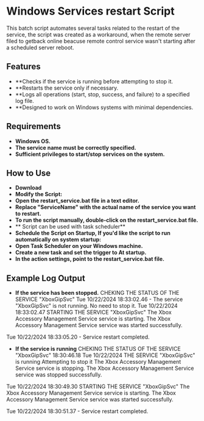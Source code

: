 # Windows Services restart Script

This batch script automates several tasks related to the restart of the service, the script was created as a workaround, when the remote server filed to getback online beacuse remote control service wasn't starting after a scheduled server reboot.


## Features

- **Checks if the service is running before attempting to stop it.
- **Restarts the service only if necessary.
- **Logs all operations (start, stop, success, and failure) to a specified log file.
- **Designed to work on Windows systems with minimal dependencies.

## Requirements
- **Windows OS.**
- **The service name must be correctly specified.**
- **Sufficient privileges to start/stop services on the system.**
## How to Use

- **Download**
- **Modify the Script:**
- **Open the restart_service.bat file in a text editor.**
- **Replace "ServiceName" with the actual name of the service you want to restart.**
- **To run the script manually, double-click on the restart_service.bat file.**
- ** Script can be used with task scheduler**
- **Schedule the Script on Startup, If you'd like the script to run automatically on system startup:**
- **Open Task Scheduler on your Windows machine.**
- **Create a new task and set the trigger to At startup.**
- **In the action settings, point to the restart_service.bat file.**
 ## Example Log Output
 - **If the service has been stopped.**
 CHEKING THE STATUS OF THE SERVICE "XboxGipSvc" 
Tue 10/22/2024 18:33:02.46 - The service "XboxGipSvc" is not running. No need to stop it. 
Tue 10/22/2024 18:33:02.47 STARTING THE SERVICE "XboxGipSvc" 
The Xbox Accessory Management Service service is starting.
The Xbox Accessory Management Service service was started successfully.

Tue 10/22/2024 18:33:05.20 - Service restart completed.

- **If the service is running**
CHEKING THE STATUS OF THE SERVICE "XboxGipSvc" 
18:30:46.18 Tue 10/22/2024 THE SERVICE "XboxGipSvc" is running Attempting to stop it
The Xbox Accessory Management Service service is stopping.
The Xbox Accessory Management Service service was stopped successfully.

Tue 10/22/2024 18:30:49.30 STARTING THE SERVICE "XboxGipSvc" 
The Xbox Accessory Management Service service is starting.
The Xbox Accessory Management Service service was started successfully.

Tue 10/22/2024 18:30:51.37 - Service restart completed.

